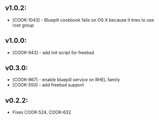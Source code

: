 ## v1.0.2:

* [COOK-1043] - Bluepill cookbook fails on OS X because it tries to
  use root group

## v1.0.0:

* [COOK-943] - add init script for freebsd

## v0.3.0:

* [COOK-867] - enable bluepill service on RHEL family
* [COOK-550] - add freebsd support

## v0.2.2:

* Fixes COOK-524, COOK-632
